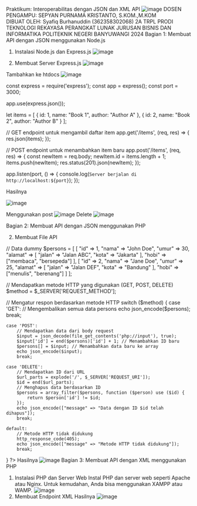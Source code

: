Praktikum: 
Interoperabilitas dengan JSON dan XML API
![image](https://github.com/user-attachments/assets/c9a7125a-5281-4614-bec5-21a5475a2793)
DOSEN PENGAMPU:
SEPYAN PURNAMA KRISTANTO, S.KOM.,M.KOM	
DIBUAT OLEH:
Syafiq Burhanuddin 
(362358302068)
2A TRPL
PRODI TEKNOLOGI REKAYASA PERANGKAT LUNAK
JURUSAN BISNIS DAN INFORMATIKA
POLITEKNIK NEGERI BANYUWANGI
2024
Bagian 1:
 Membuat API dengan JSON menggunakan Node.js 
1. Instalasi Node.js dan Express.js
 ![image](https://github.com/user-attachments/assets/b98ae9e0-8415-4383-8389-64a3684b8a25)

2. Membuat Server Express.js
 ![image](https://github.com/user-attachments/assets/5c53b94d-25ce-4705-84c3-56dfe30b2585)

Tambahkan ke htdocs
![image](https://github.com/user-attachments/assets/c092e296-ad0b-42a9-921c-d5ae4894c3d9)

 const express = require('express');
const app = express();
const port = 3000;

app.use(express.json());

let items = [
  { id: 1, name: "Book 1", author: "Author A" },
  { id: 2, name: "Book 2", author: "Author B" }
];

// GET endpoint untuk mengambil daftar item
app.get('/items', (req, res) => {
  res.json(items);
});

// POST endpoint untuk menambahkan item baru
app.post('/items', (req, res) => {
  const newItem = req.body;
  newItem.id = items.length + 1;
  items.push(newItem);
  res.status(201).json(newItem);
});

app.listen(port, () => {
  console.log(`Server berjalan di http://localhost:${port}`);
});

Hasilnya 
 
![image](https://github.com/user-attachments/assets/fff021a0-2b42-4d03-848c-3c5d1bdaf663)

Menggunakan post 
 ![image](https://github.com/user-attachments/assets/cbf935cd-7844-4fdf-918c-19f5bce90746)
Delete
 ![image](https://github.com/user-attachments/assets/09e4ac28-8e4c-4abf-8409-f5b95ecaec25)

Bagian 2: 
Membuat API dengan JSON menggunakan PHP

2. Membuat File API
 
// Data dummy 
$persons = [ 
    [ 
        "id" => 1, 
        "nama" => "John Doe", 
        "umur" => 30, 
        "alamat" => [ 
            "jalan" => "Jalan ABC", 
            "kota" => "Jakarta" 
        ], 
        "hobi" => ["membaca", "bersepeda"] 
    ], 
    [ 
        "id" => 2, 
        "nama" => "Jane Doe", 
        "umur" => 25, 
        "alamat" => [ 
            "jalan" => "Jalan DEF", 
            "kota" => "Bandung" 
        ], 
        "hobi" => ["menulis", "berenang"] 
    ] 
]; 
 
// Mendapatkan metode HTTP yang digunakan (GET, POST, DELETE) 
$method = $_SERVER['REQUEST_METHOD']; 
 
// Mengatur respon berdasarkan metode HTTP 
switch ($method) { 
    case 'GET': 
        // Mengembalikan semua data persons 
        echo json_encode($persons); 
        break; 
 
    case 'POST': 
        // Mendapatkan data dari body request 
        $input = json_decode(file_get_contents('php://input'), true); 
        $input['id'] = end($persons)['id'] + 1; // Menambahkan ID baru 
        $persons[] = $input; // Menambahkan data baru ke array 
        echo json_encode($input); 
        break; 
 
    case 'DELETE': 
        // Mendapatkan ID dari URL 
        $url_parts = explode('/', $_SERVER['REQUEST_URI']); 
        $id = end($url_parts); 
        // Menghapus data berdasarkan ID 
        $persons = array_filter($persons, function ($person) use ($id) { 
            return $person['id'] != $id; 
        }); 
        echo json_encode(["message" => "Data dengan ID $id telah dihapus"]); 
        break; 
 
    default: 
        // Metode HTTP tidak didukung 
        http_response_code(405); 
        echo json_encode(["message" => "Metode HTTP tidak didukung"]); 
        break; 
} 
?>
Hasilnya 
 ![image](https://github.com/user-attachments/assets/300238d4-b7a0-4ca1-abfc-7c89481fb9ed)
Bagian 3:
 Membuat API dengan XML menggunakan PHP 
1. Instalasi PHP dan Server Web Instal PHP dan server web seperti Apache atau Nginx. Untuk kemudahan, Anda bisa menggunakan XAMPP atau WAMP. 
 ![image](https://github.com/user-attachments/assets/1579f154-4ffb-4ebb-9f20-90811abce87b)
2. Membuat Endpoint XML
 Hasilnya
 ![image](https://github.com/user-attachments/assets/7149850f-4ff8-4986-b3cf-f3e28da1d516)
